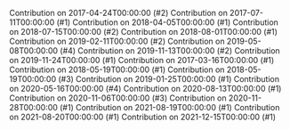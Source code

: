 Contribution on 2017-04-24T00:00:00 (#2)
Contribution on 2017-07-11T00:00:00 (#1)
Contribution on 2018-04-05T00:00:00 (#1)
Contribution on 2018-07-15T00:00:00 (#2)
Contribution on 2018-08-01T00:00:00 (#1)
Contribution on 2019-02-11T00:00:00 (#2)
Contribution on 2019-05-08T00:00:00 (#4)
Contribution on 2019-11-13T00:00:00 (#2)
Contribution on 2019-11-24T00:00:00 (#1)
Contribution on 2017-03-16T00:00:00 (#1)
Contribution on 2018-05-19T00:00:00 (#1)
Contribution on 2018-05-19T00:00:00 (#3)
Contribution on 2019-01-25T00:00:00 (#1)
Contribution on 2020-05-16T00:00:00 (#4)
Contribution on 2020-08-13T00:00:00 (#1)
Contribution on 2020-11-06T00:00:00 (#3)
Contribution on 2020-11-28T00:00:00 (#1)
Contribution on 2021-08-19T00:00:00 (#1)
Contribution on 2021-08-20T00:00:00 (#1)
Contribution on 2021-12-15T00:00:00 (#1)

